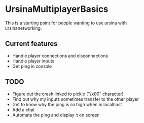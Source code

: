 # UrsinaMultiplayerBasics

This is a starting point for people wanting to use ursina with ursinanetworking.

## Current features

- Handle player connections and disconnections
- Handle player inputs
- Get ping in console

## TODO

- Figure out the crash linked to pickle ("/x00" character)
- Find out why my inputs sometimes transfer to the other player
- Get to know why the ping is so high when in localhost
- Add a chat
- Automate the ping and display it on screen
